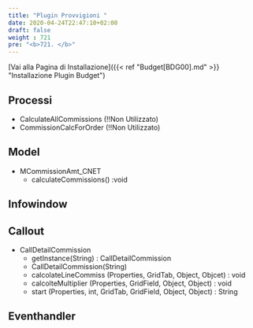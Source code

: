 ```yaml
---
title: "Plugin Provvigioni "
date: 2020-04-24T22:47:10+02:00
draft: false
weight : 721
pre: "<b>721. </b>"
---
```


[Vai alla Pagina di Installazione]({{< ref "Budget[BDG00].md" >}} "Installazione Plugin Budget")

## Processi
- CalculateAllCommissions  (!!Non Utilizzato)
- CommissionCalcForOrder (!!Non Utilizzato)

## Model
- MCommissionAmt_CNET
    - calculateCommissions() :void

## Infowindow
    
## Callout
- CallDetailCommission
    - getInstance(String) : CallDetailCommission
    - CallDetailCommission(String)
    - calcolateLineCommiss (Properties, GridTab, Object, Objcet) : void
    - calcolteMultiplier (Properties, GridField, Object, Object) : void
    - start (Properties, int, GridTab, GridField, Object, Object) : String

## Eventhandler


